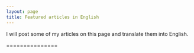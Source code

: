 ```yaml
---
layout: page
title: Featured articles in English
---       
```


               
I will post some of my articles on this page and translate them into English.           
                                                
===============

